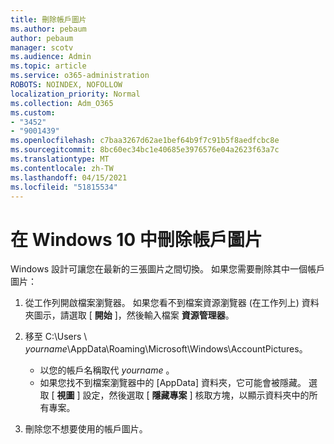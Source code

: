```yaml
---
title: 刪除帳戶圖片
ms.author: pebaum
author: pebaum
manager: scotv
ms.audience: Admin
ms.topic: article
ms.service: o365-administration
ROBOTS: NOINDEX, NOFOLLOW
localization_priority: Normal
ms.collection: Adm_O365
ms.custom:
- "3452"
- "9001439"
ms.openlocfilehash: c7baa3267d62ae1bef64b9f7c91b5f8aedfcbc8e
ms.sourcegitcommit: 8bc60ec34bc1e40685e3976576e04a2623f63a7c
ms.translationtype: MT
ms.contentlocale: zh-TW
ms.lasthandoff: 04/15/2021
ms.locfileid: "51815534"
---
```

# <a name="delete-an-account-picture-in-windows-10"></a>在 Windows 10 中刪除帳戶圖片

Windows 設計可讓您在最新的三張圖片之間切換。 如果您需要刪除其中一個帳戶圖片：

1. 從工作列開啟檔案瀏覽器。 如果您看不到檔案資源瀏覽器 (在工作列上) 資料夾圖示，請選取 [ **開始** ]，然後輸入檔案 **資源管理器**。

2. 移至 C:\Users \\ *yourname*\AppData\Roaming\Microsoft\Windows\AccountPictures。 
    - 以您的帳戶名稱取代 *yourname* 。
    - 如果您找不到檔案瀏覽器中的 [AppData] 資料夾，它可能會被隱藏。 選取 [ **視圖** ] 設定，然後選取 [ **隱藏專案** ] 核取方塊，以顯示資料夾中的所有專案。

3. 刪除您不想要使用的帳戶圖片。
 
 